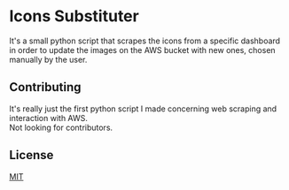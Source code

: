 # Icons Substituter
It's a small python script that scrapes the icons from a specific dashboard in order to update the images on the AWS bucket 
with new ones, chosen manually by the user.

## Contributing
It's really just the first python script I made concerning web scraping and interaction with AWS. 
<br>
Not looking for contributors.

## License
[MIT](https://choosealicense.com/licenses/mit/)

